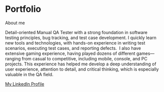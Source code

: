 # Portfolio

About me

Detail-oriented Manual QA Tester with a strong  foundation in software testing principles, bug tracking, and test case development. I quickly 
learn new tools and technologies, with hands-on experience in writing test scenarios, executing 
test cases, and reporting defects.  I also have extensive gaming experience, having 
played dozens of different games—ranging from casual to competitive, including mobile, console, 
and PC projects. This experience has helped me develop a deep understanding of user 
experience, attention to detail, and critical thinking, which is especially valuable in the QA field.

[My LinkedIn Profile](https://www.linkedin.com/in/andranik-hambartsumyan/)
